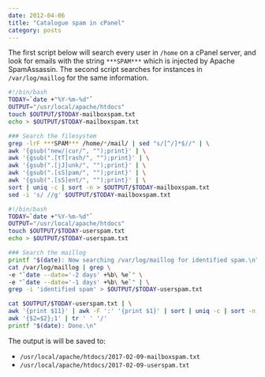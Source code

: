 ```yaml
---
date: 2012-04-06
title: "Catalogue spam in cPanel"
category: posts
---
```


The first script below will search every user in `/home` on a cPanel server, and look for emails with the string `***SPAM***` which is injected by Apache SpamAssassin. The second script searches for instances in `/var/log/maillog` for the same information.

```bash
#!/bin/bash
TODAY=`date +"%Y-%m-%d"`
OUTPUT="/usr/local/apache/htdocs"
touch $OUTPUT/$TODAY-mailboxspam.txt
echo > $OUTPUT/$TODAY-mailboxspam.txt

### Search the filesystem
grep -lrF ***SPAM*** /home/*/mail/ | sed "s/[^/]*$//" | \
awk '{gsub("new/|cur/", "");print}' | \
awk '{gsub(".[tT]rash/", "");print}' | \
awk '{gsub(".[jJ]unk/", "");print}' | \
awk '{gsub(".[sS]pam/", "");print}' | \
awk '{gsub(".[sS]ent/", "");print}' | \
sort | uniq -c | sort -n > $OUTPUT/$TODAY-mailboxspam.txt
sed -i 's/ //g' $OUTPUT/$TODAY-mailboxspam.txt
```

```bash
#!/bin/bash
TODAY=`date +"%Y-%m-%d"`
OUTPUT="/usr/local/apache/htdocs"
touch $OUTPUT/$TODAY-userspam.txt
echo > $OUTPUT/$TODAY-userspam.txt

### Search the maillog
printf "$(date): Now searching /var/log/maillog for identified spam.\n"
cat /var/log/maillog | grep \
-e "`date --date='-2 days' +%b\ %e`" \
-e "`date --date='-1 days' +%b\ %e`" | \
grep -i 'identified spam' > $OUTPUT/$TODAY-userspam.txt

cat $OUTPUT/$TODAY-userspam.txt | \
awk '{print $11}' | awk -F ':' '{print $1}' | sort | uniq -c | sort -n | \
awk '{$2=$2};1' | tr ' ' '/'
printf "$(date): Done.\n"
```

The output is will be saved to:

- `/usr/local/apache/htdocs/2017-02-09-mailboxspam.txt`
- `/usr/local/apache/htdocs/2017-02-09-userspam.txt`
